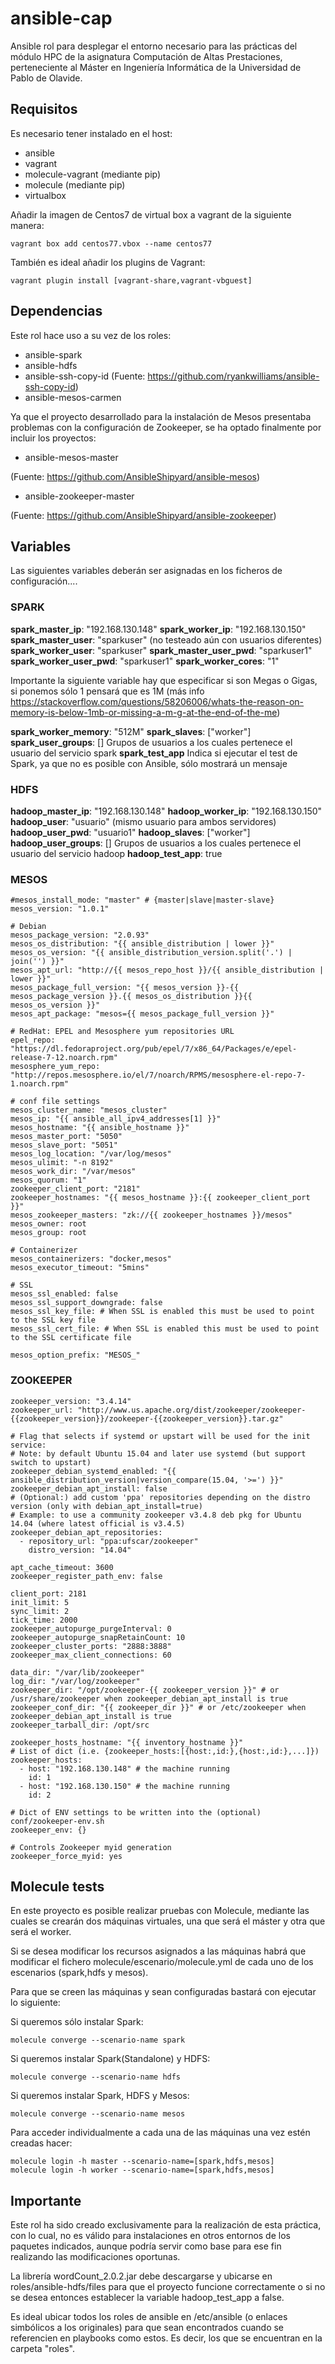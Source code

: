 # ansible-cap

Ansible rol para desplegar el entorno necesario para las prácticas del módulo HPC de la asignatura Computación de Altas Prestaciones,
perteneciente al Máster en Ingeniería Informática de la Universidad de Pablo de Olavide.


## Requisitos
Es necesario tener instalado en el host:
  - ansible
  - vagrant
  - molecule-vagrant (mediante pip)
  - molecule (mediante pip)
  - virtualbox

Añadir la imagen de Centos7 de virtual box a vagrant de la siguiente manera:
```
vagrant box add centos77.vbox --name centos77
```

También es ideal añadir los plugins de Vagrant:
```
vagrant plugin install [vagrant-share,vagrant-vbguest]
```

## Dependencias
Este rol hace uso a su vez de los roles:
  - ansible-spark
  - ansible-hdfs
  - ansible-ssh-copy-id (Fuente: https://github.com/ryankwilliams/ansible-ssh-copy-id)
  - ansible-mesos-carmen

Ya que el proyecto desarrollado para la instalación de Mesos presentaba problemas
con la configuración de Zookeeper, se ha optado finalmente por incluir los proyectos:

  - ansible-mesos-master

(Fuente: https://github.com/AnsibleShipyard/ansible-mesos)

  - ansible-zookeeper-master

(Fuente: https://github.com/AnsibleShipyard/ansible-zookeeper)

## Variables
Las siguientes variables deberán ser asignadas en los ficheros de configuración....

### SPARK
**spark_master_ip**: "192.168.130.148"
**spark_worker_ip**: "192.168.130.150"
**spark_master_user**: "sparkuser"  (no testeado aún con usuarios diferentes)
**spark_worker_user**: "sparkuser"
**spark_master_user_pwd**: "sparkuser1"
**spark_worker_user_pwd**: "sparkuser1"
**spark_worker_cores**: "1"

Importante la siguiente variable hay que especificar si son Megas o Gigas, si ponemos sólo 1 pensará que es 1M
(más info https://stackoverflow.com/questions/58206006/whats-the-reason-on-memory-is-below-1mb-or-missing-a-m-g-at-the-end-of-the-me)

**spark_worker_memory**: "512M"
**spark_slaves**: ["worker"]
**spark_user_groups**: [] Grupos de usuarios a los cuales pertenece el usuario del servicio spark
**spark_test_app** Indica si ejecutar el test de Spark, ya que no es posible con Ansible, sólo mostrará un mensaje

### HDFS

**hadoop_master_ip**: "192.168.130.148"
**hadoop_worker_ip**: "192.168.130.150"
**hadoop_user**: "usuario" (mismo usuario para ambos servidores)
**hadoop_user_pwd**: "usuario1"
**hadoop_slaves**: ["worker"]
**hadoop_user_groups**: [] Grupos de usuarios a los cuales pertenece el usuario del servicio hadoop
**hadoop_test_app**: true


### MESOS
```
#mesos_install_mode: "master" # {master|slave|master-slave}
mesos_version: "1.0.1"

# Debian
mesos_package_version: "2.0.93"
mesos_os_distribution: "{{ ansible_distribution | lower }}"
mesos_os_version: "{{ ansible_distribution_version.split('.') | join('') }}"
mesos_apt_url: "http://{{ mesos_repo_host }}/{{ ansible_distribution | lower }}"
mesos_package_full_version: "{{ mesos_version }}-{{ mesos_package_version }}.{{ mesos_os_distribution }}{{ mesos_os_version }}"
mesos_apt_package: "mesos={{ mesos_package_full_version }}"

# RedHat: EPEL and Mesosphere yum repositories URL
epel_repo: "https://dl.fedoraproject.org/pub/epel/7/x86_64/Packages/e/epel-release-7-12.noarch.rpm"
mesosphere_yum_repo: "http://repos.mesosphere.io/el/7/noarch/RPMS/mesosphere-el-repo-7-1.noarch.rpm"

# conf file settings
mesos_cluster_name: "mesos_cluster"
mesos_ip: "{{ ansible_all_ipv4_addresses[1] }}" 
mesos_hostname: "{{ ansible_hostname }}"
mesos_master_port: "5050"
mesos_slave_port: "5051"
mesos_log_location: "/var/log/mesos"
mesos_ulimit: "-n 8192"
mesos_work_dir: "/var/mesos"
mesos_quorum: "1"
zookeeper_client_port: "2181"
zookeeper_hostnames: "{{ mesos_hostname }}:{{ zookeeper_client_port }}"
mesos_zookeeper_masters: "zk://{{ zookeeper_hostnames }}/mesos"
mesos_owner: root
mesos_group: root

# Containerizer
mesos_containerizers: "docker,mesos"
mesos_executor_timeout: "5mins"

# SSL
mesos_ssl_enabled: false
mesos_ssl_support_downgrade: false
mesos_ssl_key_file: # When SSL is enabled this must be used to point to the SSL key file
mesos_ssl_cert_file: # When SSL is enabled this must be used to point to the SSL certificate file

mesos_option_prefix: "MESOS_"
```
### ZOOKEEPER
```
zookeeper_version: "3.4.14"
zookeeper_url: "http://www.us.apache.org/dist/zookeeper/zookeeper-{{zookeeper_version}}/zookeeper-{{zookeeper_version}}.tar.gz"

# Flag that selects if systemd or upstart will be used for the init service:
# Note: by default Ubuntu 15.04 and later use systemd (but support switch to upstart)
zookeeper_debian_systemd_enabled: "{{ ansible_distribution_version|version_compare(15.04, '>=') }}"
zookeeper_debian_apt_install: false
# (Optional:) add custom 'ppa' repositories depending on the distro version (only with debian_apt_install=true)
# Example: to use a community zookeeper v3.4.8 deb pkg for Ubuntu 14.04 (where latest official is v3.4.5)
zookeeper_debian_apt_repositories:
  - repository_url: "ppa:ufscar/zookeeper"
    distro_version: "14.04"

apt_cache_timeout: 3600
zookeeper_register_path_env: false

client_port: 2181
init_limit: 5
sync_limit: 2
tick_time: 2000
zookeeper_autopurge_purgeInterval: 0
zookeeper_autopurge_snapRetainCount: 10
zookeeper_cluster_ports: "2888:3888"
zookeeper_max_client_connections: 60

data_dir: "/var/lib/zookeeper"
log_dir: "/var/log/zookeeper"
zookeeper_dir: "/opt/zookeeper-{{ zookeeper_version }}" # or /usr/share/zookeeper when zookeeper_debian_apt_install is true
zookeeper_conf_dir: "{{ zookeeper_dir }}" # or /etc/zookeeper when zookeeper_debian_apt_install is true
zookeeper_tarball_dir: /opt/src

zookeeper_hosts_hostname: "{{ inventory_hostname }}"
# List of dict (i.e. {zookeeper_hosts:[{host:,id:},{host:,id:},...]})
zookeeper_hosts:
  - host: "192.168.130.148" # the machine running
    id: 1
  - host: "192.168.130.150" # the machine running
    id: 2

# Dict of ENV settings to be written into the (optional) conf/zookeeper-env.sh
zookeeper_env: {}

# Controls Zookeeper myid generation
zookeeper_force_myid: yes
```

## Molecule tests

En este proyecto es posible realizar pruebas con Molecule, mediante las cuales se crearán dos máquinas virtuales, una que será el máster
y otra que será el worker.

Si se desea modificar los recursos asignados a las máquinas habrá que modificar el fichero molecule/escenario/molecule.yml de cada
uno de los escenarios (spark,hdfs y mesos).

Para que se creen las máquinas y sean configuradas bastará con ejecutar lo siguiente:


Si queremos sólo instalar Spark:
```
molecule converge --scenario-name spark
```

Si queremos instalar Spark(Standalone) y HDFS:
```
molecule converge --scenario-name hdfs
```

Si queremos instalar Spark, HDFS y Mesos:
```
molecule converge --scenario-name mesos
```


Para acceder individualmente a cada una de las máquinas una vez estén creadas hacer:

```
molecule login -h master --scenario-name=[spark,hdfs,mesos]
molecule login -h worker --scenario-name=[spark,hdfs,mesos]
```

## Importante
Este rol ha sido creado exclusivamente para la realización de esta práctica, con lo cual, no es válido para instalaciones en otros entornos de los paquetes
indicados, aunque podría servir como base para ese fin realizando las modificaciones oportunas.

La librería wordCount\_2.0.2.jar debe descargarse y ubicarse en roles/ansible-hdfs/files para que el proyecto funcione correctamente o si no se desea
entonces establecer la variable hadoop\_test\_app a false.

Es ideal ubicar todos los roles de ansible en /etc/ansible (o enlaces simbólicos a los originales) para que sean encontrados cuando se referencien 
en playbooks como estos. Es decir, los que se encuentran en la carpeta "roles".
